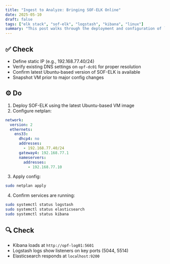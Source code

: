 ```yaml
---
title: "Ingest to Analyze: Bringing SOF-ELK Online"
date: 2025-05-10
draft: false
tags: ["elk stack", "sof-elk", "logstash", "kibana", "linux"]
summary: "This post walks through the deployment and configuration of `opf-log01`, the centralized logging VM for OPFORGE, powered by SOF-ELK. From network setup to confirming ELK stack services, this guide ensures a solid foundation for ingesting security-relevant data."
---
```


## ✅ Check

- Define static IP (e.g., 192.168.77.40/24)
- Verify existing DNS settings on `opf-dc01` for proper resolution
- Confirm latest Ubuntu-based version of SOF-ELK is available
- Snapshot VM prior to major config changes

## ⚙️ Do

1. Deploy SOF-ELK using the latest Ubuntu-based VM image
2. Configure netplan:

```yaml
network:
  version: 2
  ethernets:
    ens33:
      dhcp4: no
      addresses:
        - 192.168.77.40/24
      gateway4: 192.168.77.1
      nameservers:
        addresses:
          - 192.168.77.10
```

3. Apply config:

```bash
sudo netplan apply
```

4. Confirm services are running:

```bash
sudo systemctl status logstash
sudo systemctl status elasticsearch
sudo systemctl status kibana
```

## 🔍 Check

- Kibana loads at `http://opf-log01:5601`
- Logstash logs show listeners on key ports (5044, 5514)
- Elasticsearch responds at `localhost:9200`
